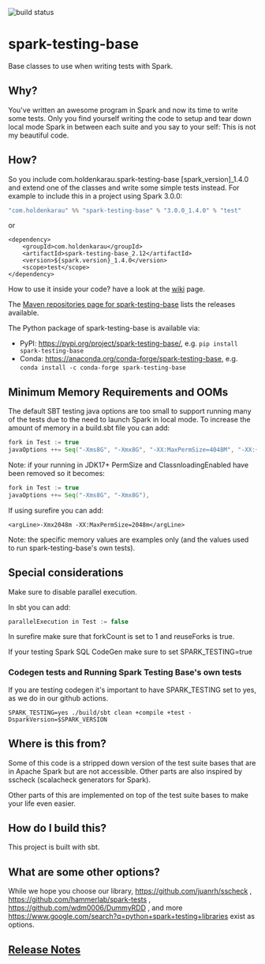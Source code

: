 ![build status](https://github.com/holdenk/spark-testing-base/actions/workflows/github-actions-basic.yml/badge.svg?branch=master)


# spark-testing-base

Base classes to use when writing tests with Spark.

## Why?

You've written an awesome program in Spark and now its time to write some tests. Only you find yourself writing the code to setup and tear down local mode Spark in between each suite and you say to your self:
This is not my beautiful code.

## How?

So you include com.holdenkarau.spark-testing-base [spark_version]_1.4.0 and extend one of the classes and write some simple tests instead.  For example to include this in a project using Spark 3.0.0:

```scala
"com.holdenkarau" %% "spark-testing-base" % "3.0.0_1.4.0" % "test"
```

or

```
<dependency>
	<groupId>com.holdenkarau</groupId>
	<artifactId>spark-testing-base_2.12</artifactId>
	<version>${spark.version}_1.4.0</version>
	<scope>test</scope>
</dependency>
```

How to use it inside your code? have a look at the [wiki](https://github.com/holdenk/spark-testing-base/wiki) page.

The [Maven repositories page for spark-testing-base](https://mvnrepository.com/artifact/com.holdenkarau) lists the releases available.

The Python package of spark-testing-base is available via:
* PyPI: https://pypi.org/project/spark-testing-base/, e.g. `pip install spark-testing-base`
* Conda: https://anaconda.org/conda-forge/spark-testing-base, e.g. `conda install -c conda-forge spark-testing-base`

## Minimum Memory Requirements and OOMs

The default SBT testing java options are too small to support running many of the tests due to the need to launch Spark in local mode. To increase the amount of memory in a build.sbt file you can add:

```scala
fork in Test := true
javaOptions ++= Seq("-Xms8G", "-Xmx8G", "-XX:MaxPermSize=4048M", "-XX:+CMSClassUnloadingEnabled")
```

Note: if your running in JDK17+ PermSize and ClassnloadingEnabled have been removed so it becomes:

```scala
fork in Test := true
javaOptions ++= Seq("-Xms8G", "-Xmx8G"),
```

If using surefire you can add:

```
<argLine>-Xmx2048m -XX:MaxPermSize=2048m</argLine>
```

Note: the specific memory values are examples only (and the values used to run spark-testing-base's own tests).

## Special considerations

Make sure to disable parallel execution.

In sbt you can add:

```scala
parallelExecution in Test := false
```

In surefire make sure that forkCount is set to 1 and reuseForks is true.

If your testing Spark SQL CodeGen make sure to set SPARK_TESTING=true

### Codegen tests and Running Spark Testing Base's own tests

If you are testing codegen it's important to have SPARK_TESTING set to yes, as we do in our github actions.

`SPARK_TESTING=yes ./build/sbt clean +compile +test -DsparkVersion=$SPARK_VERSION`

## Where is this from?

Some of this code is a stripped down version of the test suite bases that are in Apache Spark but are not accessible. Other parts are also inspired by sscheck (scalacheck generators for Spark).

Other parts of this are implemented on top of the test suite bases to make your life even easier.

## How do I build this?

This project is built with sbt.

## What are some other options?

While we hope you choose our library, https://github.com/juanrh/sscheck , https://github.com/hammerlab/spark-tests , https://github.com/wdm0006/DummyRDD , and more https://www.google.com/search?q=python+spark+testing+libraries exist as options.

## [Release Notes](RELEASE_NOTES.md)
